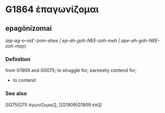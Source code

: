 # G1864 ἐπαγωνίζομαι

## epagōnízomai

_(ep-ag-o-nid'-zom-ahee | ep-ah-goh-NEE-zoh-meh | ape-ah-goh-NEE-zoh-may)_

### Definition

from G1909 and G0075; to struggle for; earnestly contend for; 

- to contend

### See also

[[G75|G75 ἀγωνίζομαι]], [[G1909|G1909 ἐπί]]
